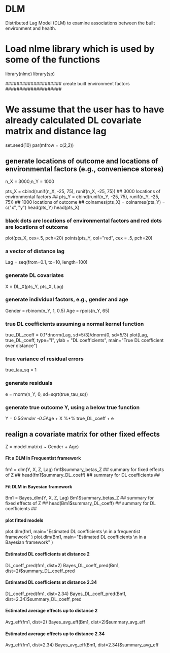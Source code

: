 # DLM
Distributed Lag Model (DLM) to examine associations between the built environment and health.


# Load nlme library which is used by some of the functions
library(nlme)
library(sp)

#################### create built environment factors ####################
# We assume that the user has to have already calculated DL covariate matrix and distance lag

set.seed(10)
par(mfrow = c(2,2))
## generate locations of outcome and locations of environmental factors (e.g., convenience stores) ##
n_X = 3000;n_Y = 1000

pts_X = cbind(runif(n_X, -25, 75), runif(n_X, -25, 75)) ## 3000 locations of environmental factors ##
pts_Y = cbind(runif(n_Y, -25, 75), runif(n_Y, -25, 75)) ## 1000 locations of outcome ##
colnames(pts_X) = colnames(pts_Y) = c("x", "y") 
head(pts_Y)
head(pts_X)

### black dots are locations of environmental factors and red dots are locations of outcome ##
plot(pts_X, cex=.5, pch=20)
points(pts_Y, col="red", cex = .5, pch=20)

### a vector of distance lag ###
Lag = seq(from=0.1, to=10, length=100)

### generate DL covariates ###
X = DL_X(pts_Y, pts_X, Lag)

### generate individual factors, e.g., gender and age ###
Gender = rbinom(n_Y, 1, 0.5)
Age = rpois(n_Y, 65)

### true DL coefficients assuming a normal kernel function ###
true_DL_coeff = 0.1*dnorm(Lag, sd=5/3)/dnorm(0, sd=5/3)
plot(Lag, true_DL_coeff, type="l", ylab = "DL coefficients", main="True DL coefficient over distance")

### true variance of residual errors ###
true_tau_sq = 1

### generate residuals ####
e = rnorm(n_Y, 0, sd=sqrt(true_tau_sq))

### generate true outcome Y, using a below true function ###
Y = 0.5*Gender -0.5*Age + X %*% true_DL_coeff + e

## realign a covariate matrix for other fixed effects ##
Z = model.matrix( ~ Gender + Age)   

#### Fit a DLM in Frequentist framework ####
fm1 = dlm(Y, X, Z, Lag)
fm1$summary_betas_Z 			## summary for fixed effects of Z ##
head(fm1$summary_DL_coeff) 			## summary for DL coefficients ##

#### Fit DLM in Bayesian framework ####
Bm1 = Bayes_dlm(Y, X, Z, Lag)
Bm1$summary_betas_Z  			## summary for fixed effects of Z ##
head(Bm1$summary_DL_coeff) 			## summary for DL coefficients ##

#### plot fitted models ####
plot.dlm(fm1, main="Estimated DL coefficients \n in a frequentist framework" )
plot.dlm(Bm1, main="Estimated DL coefficients \n in a Bayesian framework" )

#### Estimated DL coefficients at distance 2 ####
DL_coeff_pred(fm1, dist=2)
Bayes_DL_coeff_pred(Bm1, dist=2)$summary_DL_coeff_pred

#### Estimated DL coefficients at distance 2.34 ####
DL_coeff_pred(fm1, dist=2.34)
Bayes_DL_coeff_pred(Bm1, dist=2.34)$summary_DL_coeff_pred

#### Estimated average effects up to distance 2 ####
Avg_eff(fm1, dist=2)
Bayes_avg_eff(Bm1, dist=2)$summary_avg_eff

#### Estimated average effects up to distance 2.34 ####
Avg_eff(fm1, dist=2.34)
Bayes_avg_eff(Bm1, dist=2.34)$summary_avg_eff

